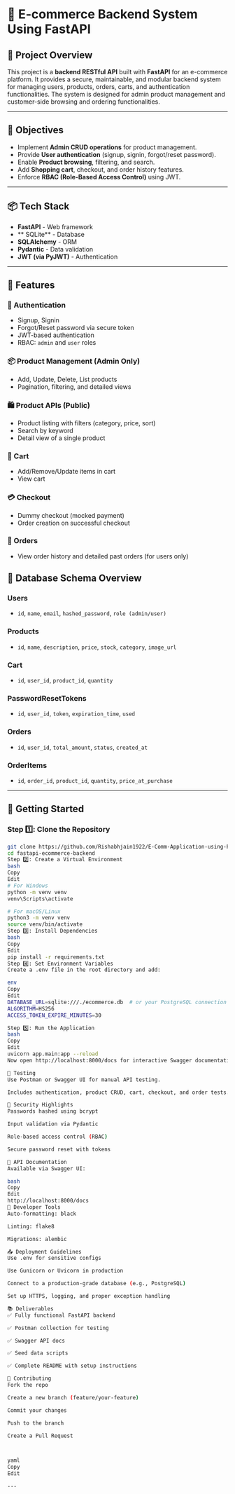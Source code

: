 # 🛒 E-commerce Backend System Using FastAPI

## 📌 Project Overview

This project is a **backend RESTful API** built with **FastAPI** for an e-commerce platform. It provides a secure, maintainable, and modular backend system for managing users, products, orders, carts, and authentication functionalities. The system is designed for admin product management and customer-side browsing and ordering functionalities.

---

## 🎯 Objectives

- Implement **Admin CRUD operations** for product management.
- Provide **User authentication** (signup, signin, forgot/reset password).
- Enable **Product browsing**, filtering, and search.
- Add **Shopping cart**, checkout, and order history features.
- Enforce **RBAC (Role-Based Access Control)** using JWT.

---

## 📦 Tech Stack

- **FastAPI** - Web framework
- ** SQLite** - Database
- **SQLAlchemy** - ORM
- **Pydantic** - Data validation
- **JWT (via PyJWT)** - Authentication

---

## 🧾 Features

### 🔐 Authentication
- Signup, Signin
- Forgot/Reset password via secure token
- JWT-based authentication
- RBAC: `admin` and `user` roles

### 📦 Product Management (Admin Only)
- Add, Update, Delete, List products
- Pagination, filtering, and detailed views

### 🛍️ Product APIs (Public)
- Product listing with filters (category, price, sort)
- Search by keyword
- Detail view of a single product

### 🛒 Cart
- Add/Remove/Update items in cart
- View cart

### 💳 Checkout
- Dummy checkout (mocked payment)
- Order creation on successful checkout

### 📜 Orders
- View order history and detailed past orders (for users only)


## 🧱 Database Schema Overview

### Users
- `id`, `name`, `email`, `hashed_password`, `role (admin/user)`

### Products
- `id`, `name`, `description`, `price`, `stock`, `category`, `image_url`

### Cart
- `id`, `user_id`, `product_id`, `quantity`

### PasswordResetTokens
- `id`, `user_id`, `token`, `expiration_time`, `used`

### Orders
- `id`, `user_id`, `total_amount`, `status`, `created_at`

### OrderItems
- `id`, `order_id`, `product_id`, `quantity`, `price_at_purchase`

---

## 🚀 Getting Started

### Step 1️⃣: Clone the Repository

```bash
git clone https://github.com/Rishabhjain1922/E-Comm-Application-using-FastAPI/tree/main
cd fastapi-ecommerce-backend
Step 2️⃣: Create a Virtual Environment
bash
Copy
Edit
# For Windows
python -m venv venv
venv\Scripts\activate

# For macOS/Linux
python3 -m venv venv
source venv/bin/activate
Step 3️⃣: Install Dependencies
bash
Copy
Edit
pip install -r requirements.txt
Step 4️⃣: Set Environment Variables
Create a .env file in the root directory and add:

env
Copy
Edit
DATABASE_URL=sqlite:///./ecommerce.db  # or your PostgreSQL connection string
ALGORITHM=HS256
ACCESS_TOKEN_EXPIRE_MINUTES=30

Step 5️⃣: Run the Application
bash
Copy
Edit
uvicorn app.main:app --reload
Now open http://localhost:8000/docs for interactive Swagger documentation.

🧪 Testing
Use Postman or Swagger UI for manual API testing.

Includes authentication, product CRUD, cart, checkout, and order tests.

🔐 Security Highlights
Passwords hashed using bcrypt

Input validation via Pydantic

Role-based access control (RBAC)

Secure password reset with tokens

📄 API Documentation
Available via Swagger UI:

bash
Copy
Edit
http://localhost:8000/docs
🧰 Developer Tools
Auto-formatting: black

Linting: flake8

Migrations: alembic

📤 Deployment Guidelines
Use .env for sensitive configs

Use Gunicorn or Uvicorn in production

Connect to a production-grade database (e.g., PostgreSQL)

Set up HTTPS, logging, and proper exception handling

📚 Deliverables
✅ Fully functional FastAPI backend

✅ Postman collection for testing

✅ Swagger API docs

✅ Seed data scripts

✅ Complete README with setup instructions

🤝 Contributing
Fork the repo

Create a new branch (feature/your-feature)

Commit your changes

Push to the branch

Create a Pull Request



yaml
Copy
Edit

---

